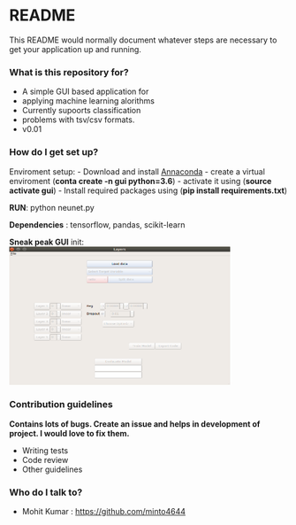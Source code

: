 # README #

This README would normally document whatever steps are necessary to get your application up and running.

### What is this repository for? ###

* A simple GUI based application for 
* applying machine learning alorithms
* Currently supoorts classification 
* problems with tsv/csv formats. 
* v0.01

### How do I get set up? ###
Enviroment setup:
	- Download and install [Annaconda](https://www.anaconda.com/download/)
	- create a virtual enviroment (**conta create -n gui python=3.6**)
	- activate it using (**source activate gui**)
	- Install required packages using (**pip install requirements.txt**)	

**RUN**: python neunet.py

**Dependencies** : tensorflow, pandas, scikit-learn


**Sneak peak GUI**
init: 
<img src="imgs/init.png" alt="alt text" width="400" height="250">
### Contribution guidelines ###
**Contains lots of bugs. Create an issue and helps in development of project. I would love to fix them.**

* Writing tests
* Code review
* Other guidelines

### Who do I talk to? ###

* Mohit Kumar : https://github.com/minto4644

